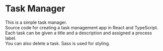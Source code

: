<h1>Task Manager</h1>

<p>
    This is a simple task manager. <br/>
    Source code for creating a task management app in React and TypeScript.</br>
    Each task can be given a title and a description and assigned a process label.</br>
    You can also delete a task.
    Sass is used for styling.

</p>
